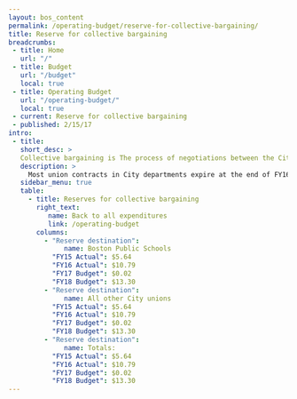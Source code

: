 ```yaml
---
layout: bos_content
permalink: /operating-budget/reserve-for-collective-bargaining/
title: Reserve for collective bargaining
breadcrumbs:
 - title: Home
   url: "/"
 - title: Budget
   url: "/budget"
   local: true
 - title: Operating Budget
   url: "/operating-budget/"
   local: true
 - current: Reserve for collective bargaining
 - published: 2/15/17
intro:
 - title:
   short_desc: >
   Collective bargaining is The process of negotiations between the City administration and bargaining units (unions) regarding the salary and fringe benefits of city employees.
   description: >
     Most union contracts in City departments expire at the end of FY16 or shortly thereafter. Salary increases in these agreements will have a direct impact on dollars available in FY17 and in the coming years. The FY17 collective bargaining reserve includes limited funding for successor agreements for those unions.
   sidebar_menu: true
   table:
     - title: Reserves for collective bargaining
       right_text:
          name: Back to all expenditures
          link: /operating-budget
       columns:
         - "Reserve destination":
              name: Boston Public Schools
           "FY15 Actual": $5.64
           "FY16 Actual": $10.79
           "FY17 Budget": $0.02
           "FY18 Budget": $13.30
         - "Reserve destination":
              name: All other City unions
           "FY15 Actual": $5.64
           "FY16 Actual": $10.79
           "FY17 Budget": $0.02
           "FY18 Budget": $13.30
         - "Reserve destination":
              name: Totals:
           "FY15 Actual": $5.64
           "FY16 Actual": $10.79
           "FY17 Budget": $0.02
           "FY18 Budget": $13.30
---
```

